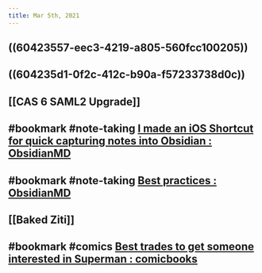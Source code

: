 ```yaml
---
title: Mar 5th, 2021
---
```


## ((60423557-eec3-4219-a805-560fcc100205))
## ((604235d1-0f2c-412c-b90a-f57233738d0c))
## [[CAS 6 SAML2 Upgrade]]
## #bookmark #note-taking [I made an iOS Shortcut for quick capturing notes into Obsidian : ObsidianMD](https://www.reddit.com/r/ObsidianMD/comments/lybjsl/i_made_an_ios_shortcut_for_quick_capturing_notes/)
## #bookmark #note-taking [Best practices : ObsidianMD](https://www.reddit.com/r/ObsidianMD/comments/lxq1r8/best_practices/)
## [[Baked Ziti]]
## #bookmark #comics [Best trades to get someone interested in Superman : comicbooks](https://www.reddit.com/r/comicbooks/comments/4vdsqn/best_trades_to_get_someone_interested_in_superman/?utm_source=share&utm_medium=ios_app&utm_name=iossmf)
